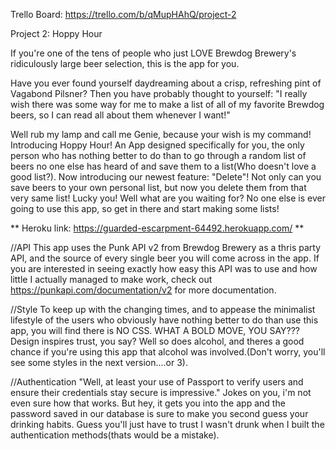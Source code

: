 Trello Board: https://trello.com/b/qMupHAhQ/project-2

Project 2: Hoppy Hour

If you're one of the tens of people who just LOVE Brewdog Brewery's ridiculously large beer selection, this is the app for you. 

Have you ever found yourself daydreaming about a crisp, refreshing pint of Vagabond Pilsner? Then you have probably thought to yourself: "I really wish there was some way for me to make a list of all of my favorite Brewdog beers, so I can read all about them whenever I want!"

Well rub my lamp and call me Genie, because your wish is my command! Introducing Hoppy Hour! An App designed specifically for you, the only person who has nothing better to do than to go through a random list of beers no one else has heard of and save them to a list(Who doesn't love a good list?). Now introducing our newest feature: "Delete"! Not only can you save beers to your own personal list, but now you delete them from that very same list! Lucky you! Well what are you waiting for? No one else is ever going to use this app, so get in there and start making some lists!

** Heroku link: https://guarded-escarpment-64492.herokuapp.com/ **


//API
This app uses the Punk API v2 from Brewdog Brewery as a thris party API, and the source of every single beer you will come across in the app. If you are interested in seeing exactly how easy this API was to use and how little I actually managed to make work, check out https://punkapi.com/documentation/v2 for more documentation. 

//Style
To keep up with the changing times, and to appease the minimalist lifestyle of the users who obviously have nothing better to do than use this app, you will find there is NO CSS. WHAT A BOLD MOVE, YOU SAY??? Design inspires trust, you say? Well so does alcohol, and theres a good chance if you're using this app that alcohol was involved.(Don't worry, you'll see some styles in the next version....or 3). 

//Authentication
"Well, at least your use of Passport to verify users and ensure their credentials stay secure is impressive." Jokes on you, i'm not even sure how that works. But hey, it gets you into the app and the password saved in our database is sure to make you second guess your drinking habits. Guess you'll just have to trust I wasn't drunk when I built the authentication methods(thats would be a mistake). 


